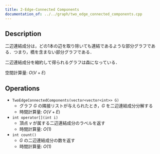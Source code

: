 ```yaml
---
title: 2-Edge-Connected Components
documentation_of: ../../graph/two_edge_connected_components.cpp
---
```


## Description

二辺連結成分は，どの1本の辺を取り除いても連結であるような部分グラフである．つまり，橋を含まない部分グラフである．

二辺連結成分を縮約して得られるグラフは森になっている．

空間計算量: $O(V + E)$

## Operations

- `TwoEdgeConnectedComponents(vector<vector<int>> G)`
    - グラフ $G$ の隣接リストが与えられたとき，$G$ を二辺連結成分分解する
    - 時間計算量: $O(V + E)$
- `int operator[](int i)`
    - 頂点 $v$ が属する二辺連結成分のラベルを返す
    - 時間計算量: $O(1)$
- `int count()`
    - $G$ の二辺連結成分の数を返す
    - 時間計算量: $O(1)$